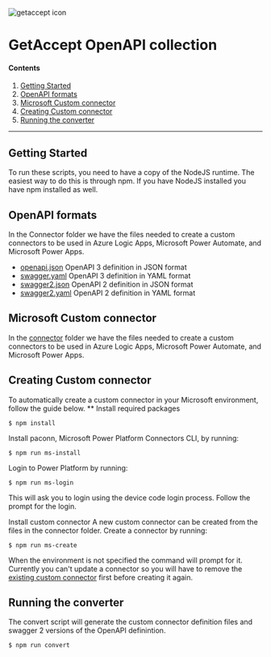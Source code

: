 ![getaccept icon](https://www.getaccept.com/hs-fs/hubfs/GetAccept_Logo_Grey_Web-1.png?width=260&name=GetAccept_Logo_Grey_Web-1.png) 

# GetAccept OpenAPI collection

#### Contents 

1. [Getting Started](#getting-started)
2. [OpenAPI formats](#openapi-formats)
3. [Microsoft Custom connector](#microsoft-custom-connector)
4. [Creating Custom connector](#creating-custom-connector)
5. [Running the converter](#running-the-converter)

---

## Getting Started
To run these scripts, you need to have a copy of the NodeJS runtime. The easiest way to do this is through npm. If you have NodeJS installed you have npm installed as well.

## OpenAPI formats
In the Connector folder we have the files needed to create a custom connectors to be used in Azure Logic Apps, Microsoft Power Automate, and Microsoft Power Apps.
* [openapi.json](openapi.json)  OpenAPI 3 definition in JSON format
* [swagger.yaml](swagger.yaml)  OpenAPI 3 definition in YAML format
* [swagger2.json](swagger2.json)  OpenAPI 2 definition in JSON format
* [swagger2.yaml](swagger2.yaml)  OpenAPI 2 definition in YAML format

## Microsoft Custom connector
In the [connector](connector) folder we have the files needed to create a custom connectors to be used in Azure Logic Apps, Microsoft Power Automate, and Microsoft Power Apps.

## Creating Custom connector
To automatically create a custom connector in your Microsoft environment, follow the guide below.
** Install required packages
```terminal
$ npm install
```

Install paconn, Microsoft Power Platform Connectors CLI, by running:
```terminal
$ npm run ms-install
```

Login to Power Platform by running:
```terminal
$ npm run ms-login
```
This will ask you to login using the device code login process. Follow the prompt for the login.

Install custom connector
A new custom connector can be created from the files in the connector folder. Create a connector by running:
```terminal
$ npm run ms-create
```
When the environment is not specified the command will prompt for it. 
Currently you can't update a connector so you will have to remove the [existing custom connector](https://us.flow.microsoft.com/manage/environments/Default/connections/custom) first before creating it again.

## Running the converter

The convert script will generate the custom connector definition files and swagger 2 versions of the OpenAPI definintion.
```terminal
$ npm run convert
```

